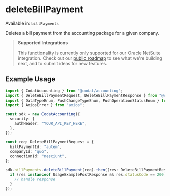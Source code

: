 # deleteBillPayment
Available in: `billPayments`

Deletes a bill payment from the accounting package for a given company.

> **Supported Integrations**
> 
> This functionality is currently only supported for our Oracle NetSuite integration. Check out our [public roadmap](https://portal.productboard.com/codat/7-public-product-roadmap/tabs/46-accounting-api) to see what we're building next, and to submit ideas for new features.

## Example Usage
```typescript
import { CodatAccounting } from "@codat/accounting";
import { DeleteBillPaymentRequest, DeleteBillPaymentResponse } from "@codat/accounting/dist/sdk/models/operations";
import { DataTypeEnum, PushChangeTypeEnum, PushOperationStatusEnum } from "@codat/accounting/dist/sdk/models/shared";
import { AxiosError } from "axios";

const sdk = new CodatAccounting({
  security: {
    authHeader: "YOUR_API_KEY_HERE",
  },
});

const req: DeleteBillPaymentRequest = {
  billPaymentId: "autem",
  companyId: "quo",
  connectionId: "nesciunt",
};

sdk.billPayments.deleteBillPayment(req).then((res: DeleteBillPaymentResponse | AxiosError) => {
  if (res instanceof UsageExamplePostResponse && res.statusCode == 200) {
    // handle response
  }
});
```